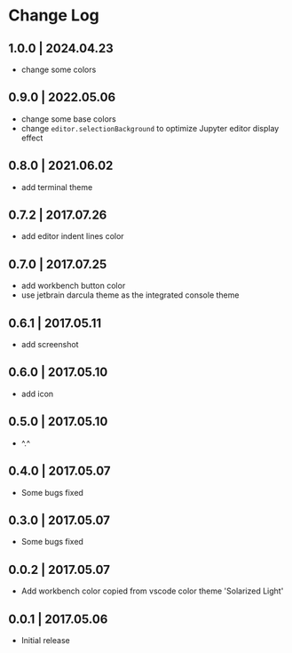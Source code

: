 # Change Log

## 1.0.0 | 2024.04.23
- change some colors

## 0.9.0 | 2022.05.06
- change some base colors
- change `editor.selectionBackground` to optimize Jupyter editor display effect

## 0.8.0 | 2021.06.02
- add terminal theme

## 0.7.2 | 2017.07.26
- add editor indent lines color

## 0.7.0 | 2017.07.25
- add workbench button color
- use jetbrain darcula theme as the integrated console theme 

## 0.6.1 | 2017.05.11
- add screenshot

## 0.6.0 | 2017.05.10
- add icon

## 0.5.0 | 2017.05.10
- ^.^

## 0.4.0 | 2017.05.07
- Some bugs fixed

## 0.3.0 | 2017.05.07
- Some bugs fixed

## 0.0.2 | 2017.05.07
- Add workbench color copied from vscode color theme 'Solarized Light'

## 0.0.1 | 2017.05.06
- Initial release
